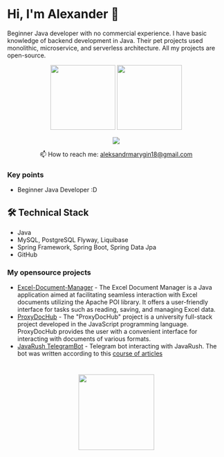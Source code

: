 # Hi, I'm Alexander 👋
Beginner Java developer with no commercial experience. I have basic knowledge of backend development in Java.
Their pet projects used monolithic, microservice, and serverless architecture. All my projects are open-source.

<p align='center'>
   <a href="https://github-readme-stats.vercel.app/api?username=JiLaRiAtIoN&show_icons=true&count_private=true"><img
           height=150
           src="https://github-readme-stats.vercel.app/api?username=JiLaRiAtIoN&show_icons=true&count_private=true"/></a>
   <a href="https://github.com/iLaRiAtIoN/github-readme-stats"><img height=150
                                                                  src="https://github-readme-stats.vercel.app/api/top-langs/?username=JiLaRiAtIoN&layout=compact"/></a>
</p>

<p align='center'>
   <a href="https://t.me/jilariation">
       <img src="https://img.shields.io/badge/Telegram-2CA5E0?style=for-the-badge&logo=telegram&logoColor=white"/>
   </a>
<p align='center'>
   📫 How to reach me: <a href='mailto:aleksandrmarygin18@gmail.com'>aleksandrmarygin18@gmail.com</a>
</p>

### Key points
* Beginner Java Developer :D

## 🛠 Technical Stack
*   Java
*   MySQL, PostgreSQL Flyway, Liquibase
*   Spring Framework, Spring Boot, Spring Data Jpa
*   GitHub

### My opensource projects

*   [Excel-Document-Manager](https://github.com/JiLaRiAtIoN/EDM-Excel-Document-Manager-) - The Excel Document Manager is a Java application aimed at facilitating seamless interaction with Excel documents utilizing the Apache POI library. It offers a user-friendly interface for tasks such as reading, saving, and managing Excel data.
*   [ProxyDocHub](https://github.com/JiLaRiAtIoN/ProxyDocHub) - The "ProxyDocHub" project is a university full-stack project developed in the JavaScript programming language. ProxyDocHub provides the user with a convenient interface for interacting with documents of various formats.
*   [JavaRush TelegramBot](https://github.com/JiLaRiAtIoN/javarush-telegrambot) - Telegram bot interacting with JavaRush. The bot was written according to this [course of articles](https://javarush.com/groups/posts/2935-java-proekt-ot-a-do-ja-pishem-realjhnihy-proekt-dlja-portfolio#articles)

<div align="center" style="margin: 40px 0">
   <a href="https://github.com/JiLaRiAtIoN/github-profile-views-counter">
       <img width="175px" src="https://komarev.com/ghpvc/?username=JiLaRiAtIoN&color=DE002D">
   </a>
</div>
